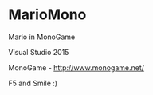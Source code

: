 # MarioMono
Mario in MonoGame

Visual Studio 2015

MonoGame - http://www.monogame.net/

F5 and Smile :)

